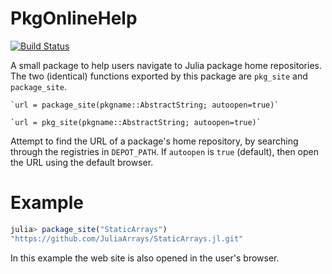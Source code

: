 # PkgOnlineHelp

[![Build Status](https://github.com/simonp0420/PkgOnlineHelp.jl/actions/workflows/CI.yml/badge.svg?branch=main)](https://github.com/simonp0420/PkgOnlineHelp.jl/actions/workflows/CI.yml?query=branch%3Amain)

A small package to help users navigate to Julia package home repositories. The two (identical) functions exported by this package are `pkg_site` and `package_site`.

    `url = package_site(pkgname::AbstractString; autoopen=true)`

    `url = pkg_site(pkgname::AbstractString; autoopen=true)`


Attempt to find the URL of a package's home repository, by searching through the registries in `DEPOT_PATH`.  If `autoopen` is `true` (default), then open the URL using the default browser.
# Example
```julia
julia> package_site("StaticArrays")
"https://github.com/JuliaArrays/StaticArrays.jl.git"
```

In this example the web site is also opened in the user's browser.


